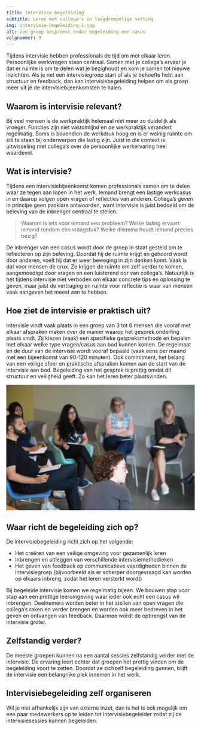 ```yaml
---
title: Intervisie begeleiding
subtitle: Leren met collega's in laagdrempelige setting.
img: intervisie-begeleiding-1.jpg
alt: een groep bespreekt onder begeleiding een casus
volgnummer: 9
---
```


Tijdens intervisie hebben professionals de tijd om met elkaar leren. Persoonlijke werkvragen staan centraal. Samen met je collega’s ervaar je dat er ruimte is om te delen wat je bezighoudt en kom je samen tot nieuwe inzichten. Als je net een intervisiegroep start of als je behoefte hebt aan structuur en feedback, dan kan intervisiebegeleiding helpen om als groep meer uit je de intervisiebijeenkomsten te halen.

## Waarom is intervisie relevant?

Bij veel mensen is de werkpraktijk helemaal niet meer zo duidelijk als vroeger. Functies zijn niet vastomlijnd en de werkpraktijk verandert regelmatig. Soms is bovendien de werkdruk hoog en is er weinig ruimte om stil te staan bij onderwerpen die lastig zijn. Juist in die context is uitwisseling met collega’s over de persoonlijke werkervaring heel waardevol.

## Wat is intervisie?

Tijdens een intervisiebijeenkomst komen professionals samen om te delen waar ze tegen aan lopen in het werk. Iemand brengt een lastige werkcasus in en daarop volgen open vragen of reflecties van anderen. Collega’s geven in principe geen pasklare antwoorden, want intervisie is juist bedoeld om de beleving van de inbrenger centraal te stellen.

> Waarom is iets voor iemand een probleem? Welke lading ervaart iemand rondom een vraagstuk? Welke dilemma houdt iemand precies bezig?

De inbrenger van een casus wordt door de groep in staat gesteld om te reflecteren op zijn beleving. Doordat hij de ruimte krijgt en gehoord wordt door anderen, voelt hij dat er weer beweging in zijn denken komt. Vaak is dat voor mensen de crux. Ze krijgen de ruimte om zelf verder te komen, aangemoedigd door vragen en een luisterend oor van collega’s. Natuurlijk is het tijdens intervisie niet verboden om elkaar concrete tips en oplossing te geven, maar juist de vertraging en ruimte voor reflectie is waar van mensen vaak aangeven het meest aan te hebben.

## Hoe ziet de intervisie er praktisch uit?

Intervisie vindt vaak plaats in een groep van 3 tot 6 mensen die vooraf met elkaar afspraken maken over de manier waarop het gesprek onderling plaats vindt. Zij kiezen (vaak) een specifieke gespreksmethode en bepalen met elkaar welke type vragen/casus aan bod kunnen komen. De regelmaat en de duur van de intervisie wordt vooraf bepaald (vaak eens per maand met een bijeenkomst van 90-120 minuten). Ook commitment, het belang van een veilige sfeer en praktische afspraken komen aan de start van de intervisie aan bod. Begeleiding van het gesprek is prettig omdat dit structuur en veiligheid geeft. Zo kan het leren beter plaatsvinden.

![groep luistert naar inbreng](./intervisie-begeleiding-2.jpg)

## Waar richt de begeleiding zich op?

De intervisiebegeleiding richt zich op het volgende:

* Het creëren van een veilige omgeving voor gezamenlijk leren
* Inbrengen en uitleggen van verschillende intervisiemethodieken
* Het geven van feedback op communicatieve vaardigheden binnen de intervisiegroep (bijvoorbeeld als er scherper doorgevraagd kan worden op elkaars inbreng, zodat het leren versterkt wordt)

Bij begeleide intervisie komen we regelmatig bijeen. We bouwen stap voor stap aan een prettige leeromgeving waar ieder ook echt een casus wil inbrengen. Deelnemers worden beter in het stellen van open vragen die collega’s raken en verder brengen en worden ook meer bedreven in het geven en ontvangen van feedback. Daarmee wordt de opbrengst van de intervisie groter.

## Zelfstandig verder?

De meeste groepen kunnen na een aantal sessies zelfstandig verder met de intervisie. De ervaring leert echter dat groepen het prettig vinden om de begeleiding voort te zetten. Doordat ze zichzelf begeleiding gunnen, blijft de intervisie een belangrijke plek innemen in het werk.

## Intervisiebegeleiding zelf organiseren

Wil je niet afhankelijk zijn van externe inzet, dan is het is ook mogelijk om een paar medewerkers op te leiden tot intervisiebegeleider zodat zij de intervisiesessies kunnen begeleiden.